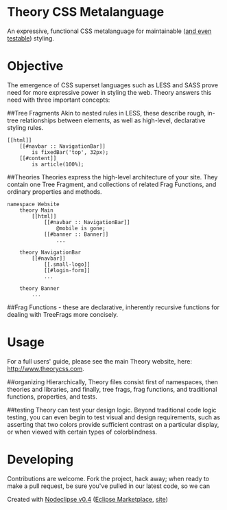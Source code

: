 Theory CSS Metalanguage
=======================
An expressive, functional CSS metalanguage for maintainable ([and even testable](#testing)) styling. 

# Objective
The emergence of CSS superset languages such as LESS and SASS prove need for more
expressive power in styling the web. Theory answers this need with three important concepts:

##Tree Fragments
Akin to nested rules in LESS, these describe rough, in-tree relationships between elements, as well
as high-level, declarative styling rules.

	[[html]]
		[[#navbar :: NavigationBar]]
			is fixedBar('top', 32px);
		[[#content]]
			is article(100%);

##Theories 
Theories express the high-level architecture of your site. They contain one Tree Fragment, and collections of related Frag Functions,
and ordinary properties and methods.

	namespace Website
		theory Main
			[[html]]
				[[#navbar :: NavigationBar]]
					@mobile is gone;
				[[#banner :: Banner]]
					...		
	
		theory NavigationBar
			[[#navbar]]
				[[.small-logo]]
				[[#login-form]]
				...
				
		theory Banner
			...

##Frag Functions - these are declarative, inherently recursive functions for dealing with TreeFrags more concisely.


# Usage
For a full users' guide, please see the main Theory website, here: http://www.theorycss.com.

##organizing
Hierarchically, Theory files consist first of namespaces, then theories and libraries, and finally, tree frags,
frag functions, and traditional functions, properties, and tests.
 
##testing
Theory can test your design logic. Beyond traditional code logic testing, you can even begin to test visual and
design requirements, such as asserting that two colors provide sufficient contrast on a particular display, or
when viewed with certain types of colorblindness. 

# Developing
Contributions are welcome. Fork the project, hack away; when ready to make a pull request, be sure you've pulled in our
latest code, so we can   


Created with [Nodeclipse v0.4](https://github.com/Nodeclipse/nodeclipse-1)
 ([Eclipse Marketplace](http://marketplace.eclipse.org/content/nodeclipse), [site](http://www.nodeclipse.org))   
